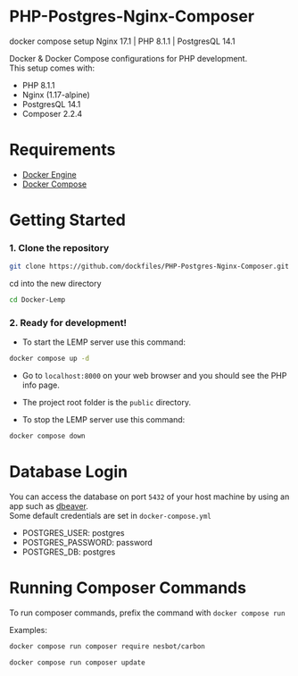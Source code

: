# PHP-Postgres-Nginx-Composer

docker compose setup Nginx 17.1 | PHP 8.1.1 | PostgresQL 14.1

Docker & Docker Compose configurations for PHP development.  
This setup comes with:

- PHP 8.1.1
- Nginx (1.17-alpine)
- PostgresQL 14.1
- Composer 2.2.4

# Requirements

- [Docker Engine](https://www.docker.com)
- [Docker Compose](https://docs.docker.com/compose/install/)

# Getting Started

### 1. Clone the repository

```bash
git clone https://github.com/dockfiles/PHP-Postgres-Nginx-Composer.git Docker-Lemp
```

cd into the new directory

```bash
cd Docker-Lemp
```

### 2. Ready for development!

- To start the LEMP server use this command:

```bash
docker compose up -d
```

- Go to `localhost:8000` on your web browser and you should see the PHP info page.

- The project root folder is the `public` directory.

- To stop the LEMP server use this command:

```bash
docker compose down
```

# Database Login

You can access the database on port `5432` of your host machine by using an app such as [dbeaver](https://dbeaver.io/).  
Some default credentials are set in `docker-compose.yml`

- POSTGRES_USER: postgres
- POSTGRES_PASSWORD: password
- POSTGRES_DB: postgres


# Running Composer Commands

To run composer commands, prefix the command with `docker compose run`

Examples:
```bash
docker compose run composer require nesbot/carbon
```

```bash
docker compose run composer update
```
